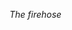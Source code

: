 ---
---

_The firehose_

<ol id="firehose-list"></ol>

<script type="text/javascript" src="{{ site.baseurl }}/js/firehose.js"></script>
<script type="text/javascript">
buildFirehose("firehose-list");
</script>

